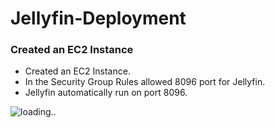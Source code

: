 # Jellyfin-Deployment

### Created an EC2 Instance
- Created an EC2 Instance.
- In the Security Group Rules allowed 8096 port for Jellyfin.
- Jellyfin automatically run on port 8096.

![loading..](https://Vishal-4323/Jellyfin-Deployment/images/Screenshot_20240723_095447.png)

